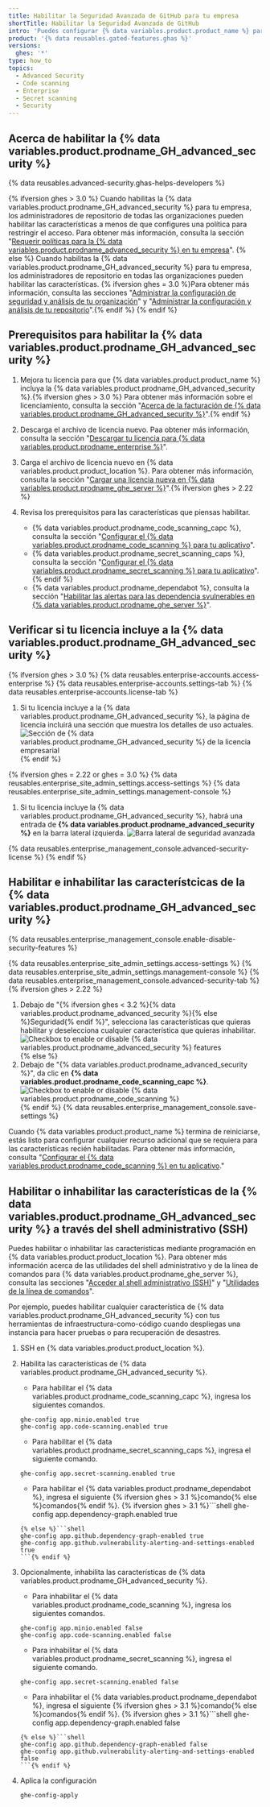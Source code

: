 ```yaml
---
title: Habilitar la Seguridad Avanzada de GitHub para tu empresa
shortTitle: Habilitar la Seguridad Avanzada de GitHub
intro: 'Puedes configurar {% data variables.product.product_name %} para que incluya la {% data variables.product.prodname_GH_advanced_security %}. Esto proporciona características adicionales que ayudan a los usuarios a encontrar y solucionar problemas de seguridad en su código.'
product: '{% data reusables.gated-features.ghas %}'
versions:
  ghes: '*'
type: how_to
topics:
  - Advanced Security
  - Code scanning
  - Enterprise
  - Secret scanning
  - Security
---
```


## Acerca de habilitar la {% data variables.product.prodname_GH_advanced_security %}

{% data reusables.advanced-security.ghas-helps-developers %}

{% ifversion ghes > 3.0 %}
Cuando habilitas la {% data variables.product.prodname_GH_advanced_security %} para tu empresa, los administradores de repositorio de todas las organizaciones pueden habilitar las características a menos de que configures una política para restringir el acceso. Para obtener más información, consulta la sección "[Requerir políticas para la {% data variables.product.prodname_advanced_security %} en tu empresa](/admin/policies/enforcing-policies-for-advanced-security-in-your-enterprise)".
{% else %}
Cuando habilitas la {% data variables.product.prodname_GH_advanced_security %} para tu empresa, los administradores de repositorio en todas las organizaciones pueden habilitar las características. {% ifversion ghes = 3.0 %}Para obtener más información, consulta las secciones "[Administrar la configuración de seguridad y análisis de tu organización](/organizations/keeping-your-organization-secure/managing-security-and-analysis-settings-for-your-organization)" y "[Administrar la configuración y análisis de tu repositorio](/github/administering-a-repository/managing-security-and-analysis-settings-for-your-repository)".{% endif %}
{% endif %}

## Prerequisitos para habilitar la {% data variables.product.prodname_GH_advanced_security %}

1. Mejora tu licencia para que {% data variables.product.product_name %} incluya la {% data variables.product.prodname_GH_advanced_security %}.{% ifversion ghes > 3.0 %} Para obtener más información sobre el licenciamiento, consulta la sección "[Acerca de la facturación de {% data variables.product.prodname_GH_advanced_security %}](/billing/managing-billing-for-github-advanced-security/about-billing-for-github-advanced-security)".{% endif %}
2. Descarga el archivo de licencia nuevo. Paa obtener más información, consulta la sección "[Descargar tu licencia para {% data variables.product.prodname_enterprise %}](/billing/managing-your-license-for-github-enterprise/downloading-your-license-for-github-enterprise)".
3. Carga el archivo de licencia nuevo en {% data variables.product.product_location %}. Para obtener más información, consulta la sección "[Cargar una licencia nueva en {% data variables.product.prodname_ghe_server %}](/billing/managing-your-license-for-github-enterprise/uploading-a-new-license-to-github-enterprise-server)".{% ifversion ghes > 2.22 %}
4. Revisa los prerequisitos para las características que piensas habilitar.

    - {% data variables.product.prodname_code_scanning_capc %}, consulta la sección "[Configurar el {% data variables.product.prodname_code_scanning %} para tu aplicativo](/admin/advanced-security/configuring-code-scanning-for-your-appliance#prerequisites-for-code-scanning)".
    - {% data variables.product.prodname_secret_scanning_caps %}, consulta la sección "[Configurar el {% data variables.product.prodname_secret_scanning %} para tu aplicativo](/admin/advanced-security/configuring-secret-scanning-for-your-appliance#prerequisites-for-secret-scanning)".{% endif %}
    - {% data variables.product.prodname_dependabot %}, consulta la sección "[Habilitar las alertas para las dependencia svulnerables en {% data variables.product.prodname_ghe_server %}](/admin/configuration/managing-connections-between-github-enterprise-server-and-github-enterprise-cloud/enabling-alerts-for-vulnerable-dependencies-on-github-enterprise-server)".

## Verificar si tu licencia incluye a la {% data variables.product.prodname_GH_advanced_security %}

{% ifversion ghes > 3.0 %}
{% data reusables.enterprise-accounts.access-enterprise %}
{% data reusables.enterprise-accounts.settings-tab %}
{% data reusables.enterprise-accounts.license-tab %}
1. Si tu licencia incluye a la {% data variables.product.prodname_GH_advanced_security %}, la página de licencia incluirá una sección que muestra los detalles de uso actuales. ![Sección de {% data variables.product.prodname_GH_advanced_security %} de la licencia empresarial](/assets/images/help/billing/ghas-orgs-list-enterprise-ghes.png)
{% endif %}

{% ifversion ghes = 2.22 or ghes = 3.0 %}
{% data reusables.enterprise_site_admin_settings.access-settings %}
{% data reusables.enterprise_site_admin_settings.management-console %}
1. Si tu licencia incluye la {% data variables.product.prodname_GH_advanced_security %}, habrá una entrada de **{% data variables.product.prodname_advanced_security %}** en la barra lateral izquierda. ![Barra lateral de seguridad avanzada](/assets/images/enterprise/management-console/sidebar-advanced-security.png)

{% data reusables.enterprise_management_console.advanced-security-license %}
{% endif %}

## Habilitar e inhabilitar las característcicas de la {% data variables.product.prodname_GH_advanced_security %}

{% data reusables.enterprise_management_console.enable-disable-security-features %}

{% data reusables.enterprise_site_admin_settings.access-settings %}
{% data reusables.enterprise_site_admin_settings.management-console %}
{% data reusables.enterprise_management_console.advanced-security-tab %}{% ifversion ghes > 2.22 %}
1. Debajo de "{% ifversion ghes < 3.2 %}{% data variables.product.prodname_advanced_security %}{% else %}Seguridad{% endif %}", selecciona las características que quieras habilitar y deselecciona cualquier característica que quieras inhabilitar. ![Checkbox to enable or disable {% data variables.product.prodname_advanced_security %} features](/assets/images/enterprise/management-console/enable-advanced-security-checkboxes.png){% else %}
1. Debajo de "{% data variables.product.prodname_advanced_security %}", da clic en **{% data variables.product.prodname_code_scanning_capc %}**. ![Checkbox to enable or disable {% data variables.product.prodname_code_scanning %}](/assets/images/enterprise/management-console/enable-code-scanning-checkbox.png){% endif %}
{% data reusables.enterprise_management_console.save-settings %}

Cuando {% data variables.product.product_name %} termina de reiniciarse, estás listo para configurar cualquier recurso adicional que se requiera para las características recién habilitadas. Para obtener más información, consulta "[Configurar el {% data variables.product.prodname_code_scanning %} en tu aplicativo](/admin/advanced-security/configuring-code-scanning-for-your-appliance)."

## Habilitar o inhabilitar las características de la {% data variables.product.prodname_GH_advanced_security %} a través del shell administrativo (SSH)

Puedes habilitar o inhabilitar las características mediante programación en {% data variables.product.product_location %}. Para obtener más información acerca de las utilidades del shell administrativo y de la línea de comandos para {% data variables.product.prodname_ghe_server %}, consulta las secciones "[Acceder al shell administrativo (SSH)](/admin/configuration/accessing-the-administrative-shell-ssh)" y "[Utilidades de la línea de comandos](/admin/configuration/command-line-utilities#ghe-config)".

Por ejemplo, puedes habilitar cualquier característica de {% data variables.product.prodname_GH_advanced_security %} con tus herramientas de infraestructura-como-código cuando despliegas una instancia para hacer pruebas o para recuperación de desastres.

1. SSH en {% data variables.product.product_location %}.
1. Habilita las características de {% data variables.product.prodname_GH_advanced_security %}.

    - Para habilitar el {% data variables.product.prodname_code_scanning_capc %}, ingresa los siguientes comandos.
    ```shell
    ghe-config app.minio.enabled true
    ghe-config app.code-scanning.enabled true
    ```
    - Para habilitar el {% data variables.product.prodname_secret_scanning_caps %}, ingresa el siguiente comando.
    ```shell
    ghe-config app.secret-scanning.enabled true
    ```
    - Para habilitar el {% data variables.product.prodname_dependabot %}, ingresa el siguiente {% ifversion ghes > 3.1 %}comando{% else %}comandos{% endif %}.
    {% ifversion ghes > 3.1 %}```shell
    ghe-config app.dependency-graph.enabled true
    ```
    {% else %}```shell
    ghe-config app.github.dependency-graph-enabled true
    ghe-config app.github.vulnerability-alerting-and-settings-enabled true
    ```{% endif %}
2. Opcionalmente, inhabilita las características de {% data variables.product.prodname_GH_advanced_security %}.

    - Para inhabilitar el {% data variables.product.prodname_code_scanning %}, ingresa los siguientes comandos.
    ```shell
    ghe-config app.minio.enabled false
    ghe-config app.code-scanning.enabled false
    ```
    - Para inhabilitar el {% data variables.product.prodname_secret_scanning %}, ingresa el siguiente comando.
    ```shell
    ghe-config app.secret-scanning.enabled false
    ```
    - Para inhabilitar el {% data variables.product.prodname_dependabot %}, ingresa el siguiente {% ifversion ghes > 3.1 %}comando{% else %}comandos{% endif %}.
    {% ifversion ghes > 3.1 %}```shell
    ghe-config app.dependency-graph.enabled false
    ```
    {% else %}```shell
    ghe-config app.github.dependency-graph-enabled false
    ghe-config app.github.vulnerability-alerting-and-settings-enabled false
    ```{% endif %}
3. Aplica la configuración
    ```shell
    ghe-config-apply
    ```
